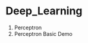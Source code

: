 # Deep_Learning

<ol>
    <li>Perceptron
            <li>Perceptron Basic Demo</li>
    </li>
</ol>
